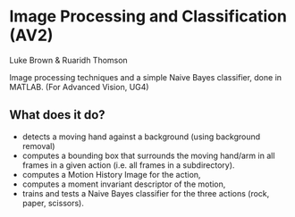 # Image Processing and Classification (AV2) #
Luke Brown & Ruaridh Thomson

Image processing techniques and a simple Naive Bayes classifier, done in MATLAB.
(For Advanced Vision, UG4)

## What does it do? ##
* detects a moving hand against a background (using background removal)
* computes a bounding box that surrounds the moving hand/arm in all frames in a given action (i.e. all frames in a subdirectory).
* computes a Motion History Image for the action,
* computes a moment invariant descriptor of the motion,
* trains and tests a Naive Bayes classifier for the three actions (rock, paper, scissors).